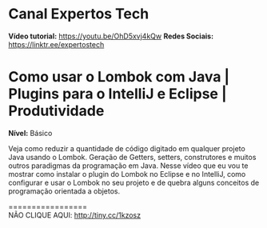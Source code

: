 # Canal Expertos Tech

**Vídeo tutorial:** https://youtu.be/OhD5xvj4kQw
**Redes Sociais:** https://linktr.ee/expertostech  

# Como usar o Lombok com Java | Plugins para o IntelliJ e Eclipse | Produtividade

**Nível:** Básico

Veja como reduzir a quantidade de código digitado em qualquer projeto Java usando o Lombok.
Geração de Getters, setters, construtores e muitos outros paradigmas da programação em Java.
Nesse vídeo que eu vou te mostrar como instalar o plugin do Lombok no Eclipse e no IntelliJ, como configurar e usar o Lombok no seu projeto e de quebra alguns conceitos de programação orientada a objetos.

=================  
NÃO CLIQUE AQUI: http://tiny.cc/1kzosz 
